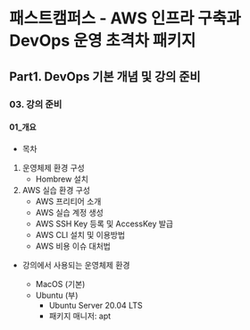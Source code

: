 # 패스트캠퍼스 - AWS 인프라 구축과 DevOps 운영 초격차 패키지

## Part1. DevOps 기본 개념 및 강의 준비

### 03. 강의 준비

#### 01_개요



*  목차
  1. 운영체제 환경 구성
     * Hombrew 설치
  2. AWS 실습 환경 구성
     * AWS 프리티어 소개
     * AWS 실습 계정 생성
     * AWS SSH Key 등록 및 AccessKey 발급
     * AWS CLI 설치 및 이용방법
     * AWS 비용 이슈 대처법



* 강의에서 사용되는 운영체제 환경

  * MacOS (기본)
  * Ubuntu (부)
    * Ubuntu Server 20.04 LTS
    * 패키지 매니저: apt

  


